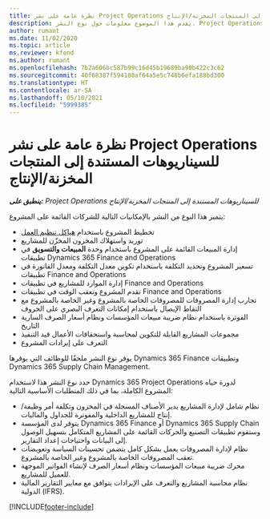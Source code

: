 ```yaml
---
title: نظرة عامة على نشر Project Operations للسيناريوهات المستندة إلى المنتجات المخزنة/الإنتاج‬
description: يقدم هذا الموضوع معلومات حول نوع النشر، Project Operations للسيناريوهات المستندة إلى المنتجات المخزنة/الإنتاج‬‬.
author: rumant
ms.date: 11/02/2020
ms.topic: article
ms.reviewer: kfend
ms.author: rumant
ms.openlocfilehash: 7b2a606bc587b99c16d45b19689ba90b422c3c62
ms.sourcegitcommit: 40f68387f594180af64a5e5c748b6efa188bd300
ms.translationtype: HT
ms.contentlocale: ar-SA
ms.lasthandoff: 05/10/2021
ms.locfileid: "5999385"
---
```

# <a name="project-operations-for-stockedproduction-based-scenarios-deployment-overview"></a>نظرة عامة على نشر Project Operations للسيناريوهات المستندة إلى المنتجات المخزنة/الإنتاج‬

_**ينطبق على:** Project Operations للسيناريوهات المستندة إلى المنتجات المخزنة/الإنتاج_


يتميز هذا النوع من النشر بالإمكانيات التالية للشركات القائمة على المشروع:

- تخطيط المشروع باستخدام [هياكل تنظيم العمل](work-breakdown-structures.md)
- توريد واستهلاك المخزون المخزّن للمشاريع
- إدارة المبيعات القائمة على المشروع باستخدام وحدة **المبيعات والتسويق** في تطبيقات Dynamics 365 Finance and Operations
- تسعير المشروع وتحديد التكلفة باستخدام تكوين معدل التكلفة ومعدل الفاتورة في تطبيقات Finance and Operations
- إدارة الموارد للمشاريع في تطبيقات Finance and Operations
- تقدم المشروع وتعقب الوقت في تطبيقات Finance and Operations
- تجارب إدارة المصروفات للمصروفات الخاصة بالمشروع وغير الخاصة بالمشروع مع التقاط الإيصال باستخدام إمكانات التعرف البصري على الحروف‬
- الفوترة باستخدام نظام ضريبة مبيعات المؤسسات ونظام أسعار الصرف السارية التاريخ
- مجموعات المشاريع القابلة للتكوين لمحاسبة واستحقاقات الأعمال قيد التنفيذ
- التعرف على إيرادات المشروع

يوفر نوع النشر ملحقًا للوظائف التي يوفرها Dynamics 365 Finance وتطبيقات Dynamics 365 Supply Chain Management.

حدد نوع النشر هذا لاستخدام Dynamics 365 Project Operations لدورة حياه المشروع الكاملة، بما في ذلك المتطلبات الأساسية التالية:

- نظام شامل لإدارة المشاريع يدير الأصناف المسجلة في المخزون وتكلفة أمر وظيفة/إنتاج للمشاريع الداخلية والمفوترة للجداول والماليات.
- يتوفر لدى المؤسسة Dynamics 365 Finance أو Dynamics 365 Supply Chain وستقوم تطبيقات التصنيع والحركات القائمة على المشاريع المتكامل بتسهيل الوصول إلى البيانات واحتياجات إعداد التقارير.
- نظام لإدارة المصروفات يعمل بشكل كامل يتضمن تحسينات السياسة وتعويضات تعقب المصروفات الخاصة بالمشروع وغير الخاصة بالمشروع.
- محرك ضريبة مبيعات المؤسسات ونظام أسعار الصرف لإنشاء الفواتير الموجهة للعميل للمشاريع.
- نظام محاسبة المشاريع والتعرف على الإيرادات يتوافق مع معايير التقارير المالية الدولية (IFRS).



[!INCLUDE[footer-include](../includes/footer-banner.md)]